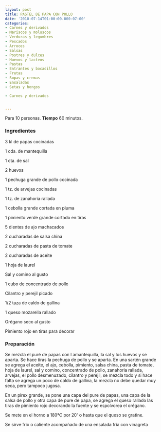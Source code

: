 ```yaml
---
layout: post
title: PASTEL DE PAPA CON POLLO
date: '2010-07-14T01:00:00.000-07:00'
categories:
- Carnes y derivados
- Mariscos y moluscos
- Verduras y legumbres
- Pescados
- Arroces
- Salsas
- Postres y dulces
- Huevos y lacteos
- Pastas
- Entrantes y bocadillos
- Frutas
- Sopas y cremas
- Ensaladas
- Setas y hongos

- Carnes y derivados


---
```


Para 10 personas.
<b>Tiempo</b> 60 minutos.

<h3>Ingredientes</h3>

3 kl de papas cocinadas

1 cda. de mantequilla

1 cta. de sal

2 huevos

1 pechuga grande de pollo cocinada

1 tz. de arvejas cocinadas

1 tz. de zanahoria rallada

1 cebolla grande cortada en pluma

1 pimiento verde grande cortado en tiras

5 dientes de ajo machacados

2 cucharadas de salsa china

2 cucharadas de pasta de tomate

2 cucharadas de aceite

1 hoja de laurel

Sal y comino al gusto

1 cubo de concentrado de pollo

Cilantro y perejil picado

1/2 taza de caldo de gallina

1 queso mozarella rallado

Orégano seco al gusto

Pimiento rojo en tiras para decorar

<h3>Preparación</h3>

Se mezcla el puré de papas con l amantequilla, la sal y los huevos y se aparta. Se hace tiras la pechuga de pollo y se aparta. En una sartén grande se agrega el aceite, el ajo, cebolla, pimiento, salsa china, pasta de tomate, hoja de laurel, sal y comino, concentrado de pollo, zanahoria rallada, arvejas, el pollo desmenuzado, cilantro y perejil, se mezcla todo y si hace falta se agrega un poco de caldo de gallina, la mezcla no debe quedar muy seca, pero tampoco jugosa.

En un pirex grande, se pone una capa del pure de papas, una capa de la salsa de pollo y otra capa de pure de papa, se agrega el queso rallado las tiras de pimiento rojo decorando la fuente y se espolvorea el orégano.

Se mete en el horno a 180&deg;C por 20' o hasta que el queso se gratine.

Se sirve frio o caliente acompañado de una ensalada fría con vinagreta

